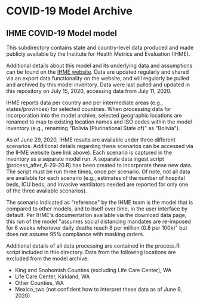 # COVID-19 Model Archive

## IHME COVID-19 Model model

This subdirectory contains state and country-level data produced and made publicly available by the Institute for Health Metrics and Evaluation (IHME).

Additional details about this model and its underlying data and assumptions can be found on the [IHME website](https://covid19.healthdata.org/united-states-of-america). Data are updated regularly and shared via an export data functionality on the website, and will regularly be pulled and archived by this model inventory. Data were last pulled and updated in this repository on July 15, 2020, accessing data from July 11, 2020.

IHME reports data per country and per intermediate areas (e.g., states/provinces) for selected countries. When processing data for incorporation into the model archive, selected geographic locations are renamed to map to existing location names and ISO codes within the model inventory (e.g., renaming "Bolivia (Plurinational State of)" as "Bolivia").

As of June 29, 2020, IHME results are available under three different scenarios. Additional details regarding these scenarios can be accessed via the IHME website (see link above). Each scenario is captured in the inventory as a separate model run. A separate data ingest script (process_after_6-29-20.R) has been created to incorporate these new data. The script must be run three times, once per scenario. Of note, not all data are available for each scenario (e.g., estimates of the number of hospital beds, ICU beds, and invasive ventilators needed are reported for only one of the three available scenarios).

The scenario indicated as "reference" by the IHME team is the model that is compared to other models, and to itself over time, in the user interface by default. Per IHME's documentation available via the download data page, this run of the model "assumes social distancing mandates are re-imposed for 6 weeks whenever daily deaths reach 8 per million (0.8 per 100k)" but does not assume 95% compliance with masking orders.

Additional details of all data processing are contained in the process.R script included in this directory. Data from the following locations are excluded from the model archive:
- King and Snohomish Counties (excluding Life Care Center), WA
- Life Care Center, Kirkland, WA
- Other Counties, WA
- Mexico_two (not confident how to interpret these data as of June 9, 2020)
